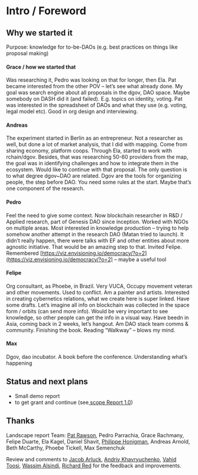 # Intro / Foreword

## Why we started it

Purpose: knowledge for to-be-DAOs \(e.g. best practices on things like proposal making\)

#### Grace / how we started that

Was researching it, Pedro was looking on that for longer, then Ela. Pat became interested from the other POV – let’s see what already done. My goal was search engine about all proposals in the dgov, DAO space. Maybe somebody on DASH did it \(and failed\). E.g. topics on identity, voting. Pat was interested in the spreadsheet of DAOs and what they use \(e.g. voting, legal model etc\). Good in org design and interviewing.

#### Andreas

The experiment started in Berlin as an entrepreneur. Not a researcher as well, but done a lot of market analysis, that I did with mapping. Come from sharing economy, platform coops. Through Ela, started to work with rchain/dgov. Besides, that was researching 50-60 providers from the map, the goal was in identifying challenges and how to integrate them in the ecosystem. Would like to continue with that proposal. The only question is to what degree dgov~DAO are related. Dgov are the tools for organizing people, the step before DAO. You need some rules at the start. Maybe that’s one component of the research.

#### Pedro

Feel the need to give some context. Now blockchain researcher in R&D / Applied research, part of Genesis DAO since inception. Worked with NGOs on multiple areas. Most interested in knowledge production – trying to help somehow another attempt in the research DAO \(Matan tried to launch\). It didn’t really happen, there were talks with EF and other entities about more agnostic initiative. That would be an amazing step to that. Invited Felipe. Remembered [https://viz.envisioning.io/democracy/?o=2](https://viz.envisioning.io/democracy/?o=2) – maybe a useful tool

#### Felipe

Org consultant, as Phoebe, in Brazil. Very VUCA, Occupy movement veteran and other movements. Used to conflict. Am a painter and artists. Interested in creating cybernetics relations, what we create here is super linked. Have some drafts. Let’s imagine all info on blockchain was collected in the space form / orbits \(can send more info\). Would be very important to see knowledge, so other people can get the info in a visual way. Have beedn in Asia, coming back in 2 weeks, let’s hangout. Am DAO stack team comms & community. Finishing the book. Reading “Walkway” – blows my mind.  


#### Max

Dgov, dao incubator. A book before the conference. Understanding what’s happening

## Status and next plans

* Small demo report
* to get grant and continue \(see[ scope Report 1.0](../report/)\)

## Thanks

Landscape report Team: [Pat Rawson](https://twitter.com/papa_raw), Pedro  Parrachia, Grace Rachmany, Felipe Duarte, Ela Kagel, Daniel Shavit, [Philippe Honigman](https://twitter.com/phil_h), Andreas Arnold, Beth McCarthy, Phoebe Tickell, Max Semenchuk

Review and comments to [Jacob Arluck](https://twitter.com/JacobArluck), [Andriy Khavryuchenko](https://twitter.com/akhavr), [Vahid Toosi](https://twitter.com/VahidToosi), [Wassim Alsindi](https://twitter.com/parallelind), [Richard Red](https://twitter.com/RichardRed0x) for the feedback and improvements.



